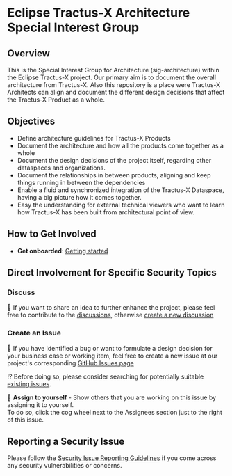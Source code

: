 # Eclipse Tractus-X Architecture Special Interest Group

## Overview

This is the Special Interest Group for Architecture (sig-architecture) within the Eclipse Tractus-X project. Our primary aim is to document the overall architecture from Tractus-X. Also this repository is a place were Tractus-X Architects can align and document the different design decisions that affect the Tractus-X Product as a whole. 

## Objectives

- Define architecture guidelines for Tractus-X Products
- Document the architecture and how all the products come together as a whole
- Document the design decisions of the project itself, regarding other dataspaces and organizations.
- Document the relationships in between products, aligning and keep things running in between the dependencies
- Enable a fluid and synchronized integration of the Tractus-X Dataspace, having a big picture how it comes together.
- Easy the understanding for external technical viewers who want to learn how Tractus-X has been built from architectural point of view.

## How to Get Involved

- **Get onboarded**: [Getting started](https://eclipse-tractusx.github.io/docs/oss/getting-started/)

## Direct Involvement for Specific Security Topics

### Discuss
📣 If you want to share an idea to further enhance the project, please feel free to contribute to the [discussions](https://github.com/eclipse-tractusx/sig-architecture/discussions),
otherwise [create a new discussion](https://github.com/eclipse-tractusx/sig-architecture/discussions/new/choose)

### Create an Issue

👀 If you have identified a bug or want to formulate a design decision for your business case or working item, feel free to create a new issue at our project's corresponding [GitHub Issues page](https://github.com/eclipse-tractusx/sig-architecture/issues/new/choose)

 ⁉️ Before doing so, please consider searching for potentially suitable [existing issues](https://github.com/eclipse-tractusx/sig-architecture/issues).

🙋 **Assign to yourself** - Show others that you are working on this issue by assigning it to yourself.
<br>To do so, click the cog wheel next to the Assignees section just to the right of this issue.

## Reporting a Security Issue

Please follow the [Security Issue Reporting Guidelines](https://eclipse-tractusx.github.io/docs/release/trg-7/trg-7-01#security-file) if you come across any security vulnerabilities or concerns.


